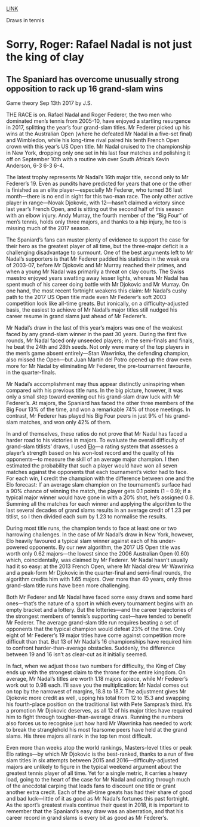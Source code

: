 [LINK](https://www.economist.com/blogs/gametheory/2017/09/draws-tennis)

Draws in tennis

# Sorry, Roger: Rafael Nadal is not just the king of clay
## The Spaniard has overcome unusually strong opposition to rack up 16 grand-slam wins

Game theory
Sep 13th 2017 by J.S.

THE RACE is on. Rafael Nadal and Roger Federer, the two men who dominated men’s tennis from 2005-10, have enjoyed a startling resurgence in 2017, splitting the year’s four grand-slam titles. Mr Federer picked up his wins at the Australian Open (where he defeated Mr Nadal in a five-set final) and Wimbledon, while his long-time rival paired his tenth French Open crown with this year’s US Open title. Mr Nadal cruised to the championship in New York, dropping only one set in his last four matches and polishing it off on September 10th with a routine win over South Africa’s Kevin Anderson, 6-3 6-3 6-4.

The latest trophy represents Mr Nadal’s 16th major title, second only to Mr Federer’s 19. Even as pundits have predicted for years that one or the other is finished as an elite player—especially Mr Federer, who turned 36 last month—there is no end in sight for this two-man race. The only other active player in range—Novak Djokovic, with 12—hasn’t claimed a victory since last year’s French Open, and is sitting out the second half of this season with an elbow injury. Andy Murray, the fourth member of the “Big Four” of men’s tennis, holds only three majors, and thanks to a hip injury, he too is missing much of the 2017 season.

The Spaniard’s fans can muster plenty of evidence to support the case for their hero as the greatest player of all time, but the three-major deficit is a challenging disadvantage to surmount. One of the best arguments left to Mr Nadal’s supporters is that Mr Federer padded his statistics in the weak era of 2003-07, before Mr Djokovic and Mr Murray reached their primes, and when a young Mr Nadal was primarily a threat on clay courts. The Swiss maestro enjoyed years swatting away lesser lights, whereas Mr Nadal has spent much of his career doing battle with Mr Djokovic and Mr Murray. On one hand, the most recent fortnight weakens this claim: Mr Nadal’s cushy path to the 2017 US Open title made even Mr Federer’s soft 2003 competition look like all-time greats. But ironically, on a difficulty-adjusted basis, the easiest to achieve of Mr Nadal’s major titles still nudged his career resume in grand slams just ahead of Mr Federer’s.

Mr Nadal’s draw in the last of this year’s majors was one of the weakest faced by any grand-slam winner in the past 30 years. During the first five rounds, Mr Nadal faced only unseeded players; in the semi-finals and finals, he beat the 24th and 28th seeds. Not only were many of the top players in the men’s game absent entirely—Stan Wawrinka, the defending champion, also missed the Open—but Juan Martín del Potro opened up the draw even more for Mr Nadal by eliminating Mr Federer, the pre-tournament favourite, in the quarter-finals.

Mr Nadal’s accomplishment may thus appear distinctly uninspiring when compared with his previous title runs. In the big picture, however, it was only a small step toward evening out his grand-slam draw luck with Mr Federer’s. At majors, the Spaniard has faced the other three members of the Big Four 13% of the time, and won a remarkable 74% of those meetings. In contrast, Mr Federer has played his Big Four peers in just 9% of his grand-slam matches, and won only 42% of them.

In and of themselves, these ratios do not prove that Mr Nadal has faced a harder road to his victories in majors. To evaluate the overall difficulty of grand-slam titlists’ draws, I used [Elo](https://en.wikipedia.org/wiki/Elo_rating_system)—a rating system that assesses a player’s strength based on his won-lost record and the quality of his opponents—to measure the skill of an average major champion. I then estimated the probability that such a player would have won all seven matches against the opponents that each tournament’s victor had to face. For each win, I credit the champion with the difference between one and the Elo forecast: If an average slam champion on the tournament’s surface had a 90% chance of winning the match, the player gets 0.1 points (1 – 0.9); if a typical major winner would have gone in with a 20% shot, he’s assigned 0.8. Summing all the matches for each winner and applying the algorithm to the last several decades of grand slams results in an average credit of 1.23 per titlist, so I then divided each sum by 1.23 to normalise the results.

During most title runs, the champion tends to face at least one or two harrowing challenges. In the case of Mr Nadal’s draw in New York, however, Elo heavily favoured a typical slam winner against each of his under-powered opponents. By our new algorithm, the 2017 US Open title was worth only 0.62 majors—the lowest since the 2006 Australian Open (0.60) which, coincidentally, was claimed by Mr Federer. Mr Nadal hasn’t usually had it so easy: at the 2013 French Open, where Mr Nadal drew Mr Wawrinka and a peak-form Mr Djokovic in the quarter-final and semi-final rounds, the algorithm credits him with 1.65 majors. Over more than 40 years, only three grand-slam title runs have been more challenging.

Both Mr Federer and Mr Nadal have faced some easy draws and some hard ones—that’s the nature of a sport in which every tournament begins with an empty bracket and a lottery. But the lotteries—and the career trajectories of the strongest members of tennis’s supporting cast—have tended to benefit Mr Federer. The average grand-slam title run requires beating a set of opponents that the typical champion would defeat 23% of the time. Only eight of Mr Federer’s 19 major titles have come against competition more difficult than that. But 13 of Mr Nadal’s 16 championships have required him to confront harder-than-average obstacles. Suddenly, the difference between 19 and 16 isn’t as clear-cut as it initially seemed.

In fact, when we adjust those two numbers for difficulty, the King of Clay ends up with the strongest claim to the throne for the entire kingdom. On average, Mr Nadal’s titles are worth 1.18 majors apiece, while Mr Federer’s work out to 0.98 each. I’ll save you the multiplication: Mr Nadal comes out on top by the narrowest of margins, 18.8 to 18.7. The adjustment gives Mr Djokovic more credit as well, upping his total from 12 to 15.3 and swapping his fourth-place position on the traditional list with Pete Sampras’s third. It’s a promotion Mr Djokovic deserves, as all 12 of his major titles have required him to fight through tougher-than-average draws. Running the numbers also forces us to recognise just how hard Mr Wawrinka has needed to work to break the stranglehold his most fearsome peers have held at the grand slams. His three majors all rank in the top ten most difficult.

Even more than weeks atop the world rankings, Masters-level titles or peak Elo ratings—by which Mr Djokovic is the best-ranked, thanks to a run of five slam titles in six attempts between 2015 and 2016—difficulty-adjusted majors are unlikely to figure in the typical weekend argument about the greatest tennis player of all time. Yet for a single metric, it carries a heavy load, going to the heart of the case for Mr Nadal and cutting through much of the anecdotal carping that leads fans to discount one title or grant another extra credit. Each of the all-time greats has had their share of good and bad luck—little of it as good as Mr Nadal’s fortunes this past fortnight. As the sport’s greatest rivals continue their quest in 2018, it is important to remember that the Spaniard’s easy draw was an aberration, and that his career record in grand slams is every bit as good as Mr Federer’s.
